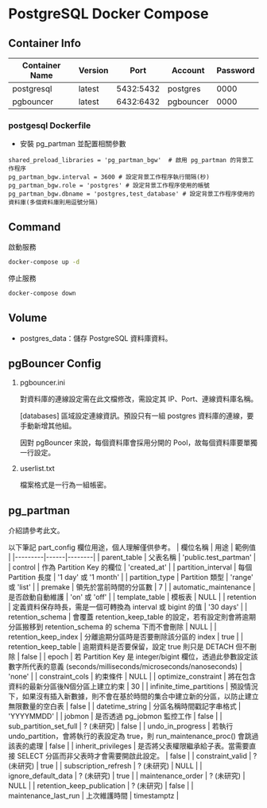 # PostgreSQL Docker Compose

## Container Info
| Container Name | Version | Port       | Account   | Password |
|----------------|---------|------------|-----------|----------|
| postgresql     | latest  | 5432:5432  | postgres  | 0000     |
| pgbouncer      | latest  | 6432:6432  | pgbouncer | 0000     |

### postgesql Dockerfile
* 安裝 pg_partman 並配置相關參數
```
shared_preload_libraries = 'pg_partman_bgw'  # 啟用 pg_partman 的背景工作程序
pg_partman_bgw.interval = 3600 # 設定背景工作程序執行間隔(秒)
pg_partman_bgw.role = 'postgres' # 設定背景工作程序使用的帳號
pg_partman_bgw.dbname = 'postgres,test_database' # 設定背景工作程序使用的資料庫(多個資料庫則用逗號分隔)
```


## Command

啟動服務
```bash
docker-compose up -d
```

停止服務
```bash
docker-compose down
```

## Volume
* postgres_data：儲存 PostgreSQL 資料庫資料。

## pgBouncer Config
1. pgbouncer.ini

    對資料庫的連線設定需在此文檔修改，需設定其 IP、Port、連線資料庫名稱。

    [databases] 區域設定連線資訊。預設只有一組 postgres 資料庫的連線，要手動新增其他組。

    因對 pgBouncer 來說，每個資料庫會採用分開的 Pool，故每個資料庫要單獨一行設定。

2. userlist.txt

    檔案格式是一行為一組帳密。

## pg_partman
介紹請參考此文。

以下筆記 part_config 欄位用途，個人理解僅供參考。
| 欄位名稱 | 用途 | 範例值 |
|---------|------|--------|
| parent_table | 父表名稱 | 'public.test_partman' |
| control | 作為 Partition Key 的欄位 | 'created_at' |
| partition_interval | 每個 Partition 長度 | '1 day' 或 '1 month' |
| partition_type | Partition 類型 | 'range' 或 'list' |
| premake | 領先於當前時間的分區數 | 7 |
| automatic_maintenance | 是否啟動自動維護 | 'on' 或 'off' |
| template_table | 模板表 | NULL |
| retention | 定義資料保存時長，需是一個可轉換為 interval 或  bigint 的值 | '30 days' |
| retention_schema | 會覆蓋 retention_keep_table 的設定，若有設定則會將逾期分區搬移到 retention_schema 的 schema 下而不會刪除 | NULL |
| retention_keep_index | 分離逾期分區時是否要刪除該分區的 index | true |
| retention_keep_table | 逾期資料是否要保留，設定 true 則只是 DETACH 但不刪除 | false |
| epoch | 若 Partition Key 是 integer/bigint 欄位，透過此參數設定該數字所代表的意義 (seconds/milliseconds/microseconds/nanoseconds) | 'none' |
| constraint_cols | 約束條件 | NULL |
| optimize_constraint | 將在包含資料的最新分區後N個分區上建立約束 | 30 |
| infinite_time_partitions | 預設情況下，如果沒有插入新數據，則不會在基於時間的集合中建立新的分區，以防止建立無限數量的空白表 | false |
| datetime_string | 分區名稱時間戳記字串格式 | 'YYYYMMDD' |
| jobmon | 是否透過 pg_jobmon 監控工作 | false |
| sub_partition_set_full | ? (未研究) | false |
| undo_in_progress | 若執行 undo_partition，會將執行的表設定為 true，則 run_maintenance_proc() 會跳過該表的處理 | false |
| inherit_privileges | 是否將父表權限繼承給子表。當需要直接 SELECT 分區而非父表時才會需要開啟此設定。 | false |
| constraint_valid | ? (未研究) | true |
| subscription_refresh | ? (未研究) | NULL |
| ignore_default_data | ? (未研究) | true |
| maintenance_order | ? (未研究) | NULL |
| retention_keep_publication | ? (未研究) | false |
| maintenance_last_run | 上次維護時間 | timestamptz |